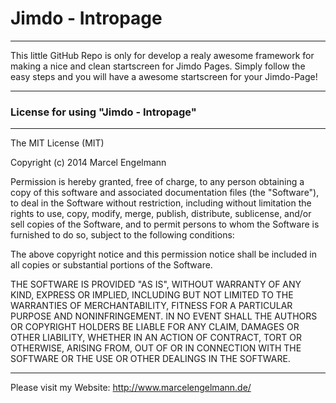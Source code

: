 # Jimdo - Intropage

-----------------------

This little GitHub Repo is only for develop a realy awesome framework for making a nice and clean startscreen for Jimdo Pages. Simply follow the easy steps and you will have a awesome startscreen for your Jimdo-Page!

-----------------------

### License for using "Jimdo - Intropage"
-----------------------

The MIT License (MIT)

Copyright (c) 2014 Marcel Engelmann

Permission is hereby granted, free of charge, to any person obtaining a copy
of this software and associated documentation files (the "Software"), to deal
in the Software without restriction, including without limitation the rights
to use, copy, modify, merge, publish, distribute, sublicense, and/or sell
copies of the Software, and to permit persons to whom the Software is
furnished to do so, subject to the following conditions:

The above copyright notice and this permission notice shall be included in all
copies or substantial portions of the Software.

THE SOFTWARE IS PROVIDED "AS IS", WITHOUT WARRANTY OF ANY KIND, EXPRESS OR
IMPLIED, INCLUDING BUT NOT LIMITED TO THE WARRANTIES OF MERCHANTABILITY,
FITNESS FOR A PARTICULAR PURPOSE AND NONINFRINGEMENT. IN NO EVENT SHALL THE
AUTHORS OR COPYRIGHT HOLDERS BE LIABLE FOR ANY CLAIM, DAMAGES OR OTHER
LIABILITY, WHETHER IN AN ACTION OF CONTRACT, TORT OR OTHERWISE, ARISING FROM,
OUT OF OR IN CONNECTION WITH THE SOFTWARE OR THE USE OR OTHER DEALINGS IN THE
SOFTWARE.

-----------------------

Please visit my Website: http://www.marcelengelmann.de/